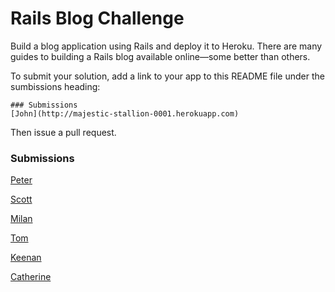 # Rails Blog Challenge

Build a blog application using Rails and deploy it to Heroku.  There are many guides to building a Rails blog available online—some better than others.

To submit your solution, add a link to your app to this README file under the sumbissions heading:

```
### Submissions
[John](http://majestic-stallion-0001.herokuapp.com)
```

Then issue a pull request.

### Submissions
[Peter](http://damp-chamber-8292.herokuapp.com/)

[Scott](http://floating-bayou-1928.herokuapp.com/)

[Milan](http://thawing-meadow-5588.herokuapp.com/)

[Tom](http://young-ocean-8052.herokuapp.com/)

[Keenan](http://ancient-waters-9131.herokuapp.com/)

[Catherine](http://theawesomeblogger.herokuapp.com/)
